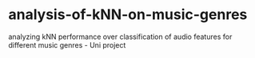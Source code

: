 # analysis-of-kNN-on-music-genres
analyzing kNN performance over classification of audio features for different music genres - Uni project
